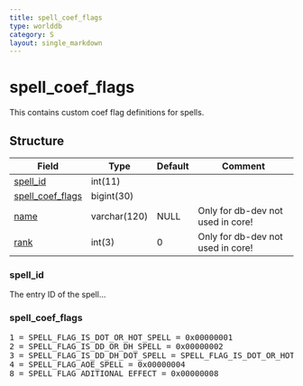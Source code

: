 ```yaml
---
title: spell_coef_flags
type: worlddb
category: S
layout: single_markdown
---
```


# spell_coef_flags
This contains custom coef flag definitions for spells.

## Structure

Field                                                                                            | Type         | Default | Comment                          
------------------------------------------------------------------------------------------------ | ------------ | ------- | ---------------------------------
[spell_id](#spell_id)                 | int(11)      |         |                                  
[spell_coef_flags](#spell_coef_flags) | bigint(30)   |         |                                  
[name](#name)                         | varchar(120) | NULL    | Only for db-dev not used in core!
[rank](#rank)                         | int(3)       | 0       | Only for db-dev not used in core!

### spell_id

The entry ID of the spell...

### spell_coef_flags

<pre>
1 = SPELL_FLAG_IS_DOT_OR_HOT_SPELL = 0x00000001                                                    // Damage over Time or Healing over Time Spells
2 = SPELL_FLAG_IS_DD_OR_DH_SPELL = 0x00000002                                                      // Direct Damage or Direct Healing Spells
3 = SPELL_FLAG_IS_DD_DH_DOT_SPELL = SPELL_FLAG_IS_DOT_OR_HOT_SPELL | SPELL_FLAG_IS_DD_OR_DH_SPELL, // DoT+(DD|DH) Spells
4 = SPELL_FLAG_AOE_SPELL = 0x00000004                                                              // AoE Spells
8 = SPELL_FLAG_ADITIONAL_EFFECT = 0x00000008                                                       // Spells with additional effect not DD or DoT or HoT
</pre>